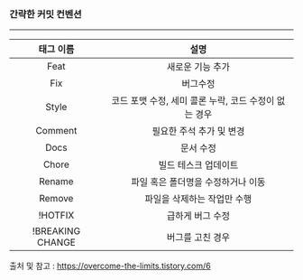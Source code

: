 ### 간략한 커밋 컨벤션
----

|      태그 이름       |                설명                |
|:----------------:|:--------------------------------:|
|       Feat       |            새로운 기능 추가             |
|       Fix        |               버그수정               |
|      Style       | 코드 포맷 수정, 세미 콜론 누락, 코드 수정이 없는 경우 |
|     Comment      |          필요한 주석 추가 및 변경          |
|       Docs       |              문서 수정               |
|      Chore       |           빌드 테스크 업데이트            |
|      Rename      |       파일 혹은 폴더명을 수정하거나 이동        |
|      Remove      |         파일을 삭제하는 작업만 수행          |
|     !HOTFIX      |            급하게 버그 수정             |
| !BREAKING CHANGE |            버그를 고친 경우             |

출처 및 참고 : https://overcome-the-limits.tistory.com/6

